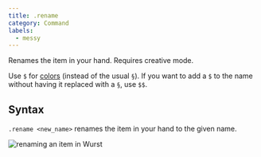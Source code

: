 ```yaml
---
title: .rename
category: Command
labels:
  - messy
---
```

Renames the item in your hand. Requires creative mode.

Use `$` for [colors](http://minecraft.gamepedia.com/Formatting_codes) (instead of the usual `§`). If you want to add a `$` to the name without having it replaced with a `§`, use `$$`.

## Syntax
`.rename <new_name>` renames the item in your hand to the given name.

![renaming an item in Wurst](https://cloud.githubusercontent.com/assets/10100202/8334298/6a53d98e-1a97-11e5-9889-e11c5e05bb43.png)
